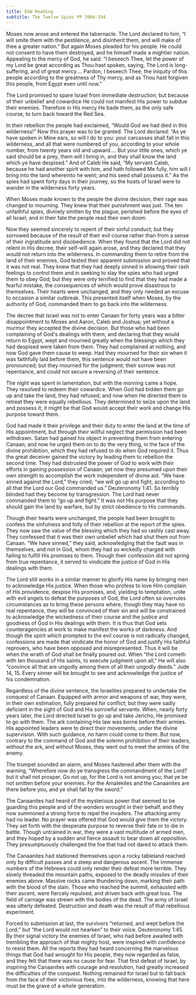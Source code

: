```yaml
---
title: EGW Reading
subtitle: The Twelve Spies PP 390d-394
---
```


Moses now arose and entered the tabernacle. The Lord declared to him, “I will smite them with the pestilence, and disinherit them, and will make of thee a greater nation.” But again Moses pleaded for his people. He could not consent to have them destroyed, and he himself made a mightier nation. Appealing to the mercy of God, he said: “I beseech Thee, let the power of my Lord be great according as Thou hast spoken, saying, The Lord is long-suffering, and of great mercy.... Pardon, I beseech Thee, the iniquity of this people according to the greatness of Thy mercy, and as Thou hast forgiven this people, from Egypt even until now.”

The Lord promised to spare Israel from immediate destruction; but because of their unbelief and cowardice He could not manifest His power to subdue their enemies. Therefore in His mercy He bade them, as the only safe course, to turn back toward the Red Sea.

In their rebellion the people had exclaimed, “Would God we had died in this wilderness!” Now this prayer was to be granted. The Lord declared: “As ye have spoken in Mine ears, so will I do to you: your carcasses shall fall in this wilderness, and all that were numbered of you, according to your whole number, from twenty years old and upward.... But your little ones, which ye said should be a prey, them will I bring in, and they shall know the land which ye have despised.” And of Caleb He said, “My servant Caleb, because he had another spirit with him, and hath followed Me fully, him will I bring into the land whereinto he went; and his seed shall possess it.” As the spies had spent forty days in their journey, so the hosts of Israel were to wander in the wilderness forty years.

When Moses made known to the people the divine decision, their rage was changed to mourning. They knew that their punishment was just. The ten unfaithful spies, divinely smitten by the plague, perished before the eyes of all Israel; and in their fate the people read their own doom.

Now they seemed sincerely to repent of their sinful conduct; but they sorrowed because of the result of their evil course rather than from a sense of their ingratitude and disobedience. When they found that the Lord did not relent in His decree, their self-will again arose, and they declared that they would not return into the wilderness. In commanding them to retire from the land of their enemies, God tested their apparent submission and proved that it was not real. They knew that they had deeply sinned in allowing their rash feelings to control them and in seeking to slay the spies who had urged them to obey God; but they were only terrified to find that they had made a fearful mistake, the consequences of which would prove disastrous to themselves. Their hearts were unchanged, and they only needed an excuse to occasion a similar outbreak. This presented itself when Moses, by the authority of God, commanded them to go back into the wilderness.

The decree that Israel was not to enter Canaan for forty years was a bitter disappointment to Moses and Aaron, Caleb and Joshua; yet without a murmur they accepted the divine decision. But those who had been complaining of God's dealings with them, and declaring that they would return to Egypt, wept and mourned greatly when the blessings which they had despised were taken from them. They had complained at nothing, and now God gave them cause to weep. Had they mourned for their sin when it was faithfully laid before them, this sentence would not have been pronounced; but they mourned for the judgment; their sorrow was not repentance, and could not secure a reversing of their sentence.

The night was spent in lamentation, but with the morning came a hope. They resolved to redeem their cowardice. When God had bidden them go up and take the land, they had refused; and now when He directed them to retreat they were equally rebellious. They determined to seize upon the land and possess it; it might be that God would accept their work and change His purpose toward them.

God had made it their privilege and their duty to enter the land at the time of His appointment, but through their willful neglect that permission had been withdrawn. Satan had gained his object in preventing them from entering Canaan; and now he urged them on to do the very thing, in the face of the divine prohibition, which they had refused to do when God required it. Thus the great deceiver gained the victory by leading them to rebellion the second time. They had distrusted the power of God to work with their efforts in gaining possession of Canaan; yet now they presumed upon their own strength to accomplish the work independent of divine aid. “We have sinned against the Lord,” they cried; “we will go up and fight, according to all that the Lord our God commanded us.” Deuteronomy 1:41. So terribly blinded had they become by transgression. The Lord had never commanded them to “go up and fight.” It was not His purpose that they should gain the land by warfare, but by strict obedience to His commands.

Though their hearts were unchanged, the people had been brought to confess the sinfulness and folly of their rebellion at the report of the spies. They now saw the value of the blessing which they had so rashly cast away. They confessed that it was their own unbelief which had shut them out from Canaan. “We have sinned,” they said, acknowledging that the fault was in themselves, and not in God, whom they had so wickedly charged with failing to fulfill His promises to them. Though their confession did not spring from true repentance, it served to vindicate the justice of God in His dealings with them.

The Lord still works in a similar manner to glorify His name by bringing men to acknowledge His justice. When those who profess to love Him complain of His providence, despise His promises, and, yielding to temptation, unite with evil angels to defeat the purposes of God, the Lord often so overrules circumstances as to bring these persons where, though they may have no real repentance, they will be convinced of their sin and will be constrained to acknowledge the wickedness of their course and the justice and goodness of God in His dealings with them. It is thus that God sets counteragencies at work to make manifest the works of darkness. And though the spirit which prompted to the evil course is not radically changed, confessions are made that vindicate the honor of God and justify His faithful reprovers, who have been opposed and misrepresented. Thus it will be when the wrath of God shall be finally poured out. When “the Lord cometh with ten thousand of His saints, to execute judgment upon all,” He will also “convince all that are ungodly among them of all their ungodly deeds.” Jude 14, 15. Every sinner will be brought to see and acknowledge the justice of his condemnation.

Regardless of the divine sentence, the Israelites prepared to undertake the conquest of Canaan. Equipped with armor and weapons of war, they were, in their own estimation, fully prepared for conflict; but they were sadly deficient in the sight of God and His sorrowful servants. When, nearly forty years later, the Lord directed Israel to go up and take Jericho, He promised to go with them. The ark containing His law was borne before their armies. His appointed leaders were to direct their movements, under the divine supervision. With such guidance, no harm could come to them. But now, contrary to the command of God and the solemn prohibition of their leaders, without the ark, and without Moses, they went out to meet the armies of the enemy.

The trumpet sounded an alarm, and Moses hastened after them with the warning, “Wherefore now do ye transgress the commandment of the Lord? but it shall not prosper. Go not up, for the Lord is not among you; that ye be not smitten before your enemies. For the Amalekites and the Canaanites are there before you, and ye shall fall by the sword.”

The Canaanites had heard of the mysterious power that seemed to be guarding this people and of the wonders wrought in their behalf, and they now summoned a strong force to repel the invaders. The attacking army had no leader. No prayer was offered that God would give them the victory. They set forth with the desperate purpose to reverse their fate or to die in battle. Though untrained in war, they were a vast multitude of armed men, and they hoped by a sudden and fierce assault to bear down all opposition. They presumptuously challenged the foe that had not dared to attack them.

The Canaanites had stationed themselves upon a rocky tableland reached only by difficult passes and a steep and dangerous ascent. The immense numbers of the Hebrews could only render their defeat more terrible. They slowly threaded the mountain paths, exposed to the deadly missiles of their enemies above. Massive rocks came thundering down, marking their path with the blood of the slain. Those who reached the summit, exhausted with their ascent, were fiercely repulsed, and driven back with great loss. The field of carnage was strewn with the bodies of the dead. The army of Israel was utterly defeated. Destruction and death was the result of that rebellious experiment.

Forced to submission at last, the survivors “returned, and wept before the Lord;” but “the Lord would not hearken” to their voice. Deuteronomy 1:45. By their signal victory the enemies of Israel, who had before awaited with trembling the approach of that mighty host, were inspired with confidence to resist them. All the reports they had heard concerning the marvelous things that God had wrought for His people, they now regarded as false, and they felt that there was no cause for fear. That first defeat of Israel, by inspiring the Canaanites with courage and resolution, had greatly increased the difficulties of the conquest. Nothing remained for Israel but to fall back from the face of their victorious foes, into the wilderness, knowing that here must be the grave of a whole generation.